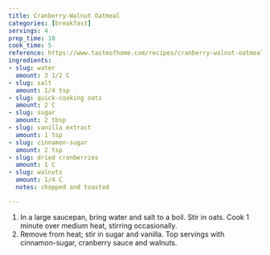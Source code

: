 ```yaml
---
title: Cranberry-Walnut Oatmeal
categories: [breakfast]
servings: 4
prep_time: 10
cook_time: 5
reference: https://www.tasteofhome.com/recipes/cranberry-walnut-oatmeal/
ingredients:
- slug: water
  amount: 3 1/2 C
- slug: salt
  amount: 1/4 tsp
- slug: quick-cooking oats
  amount: 2 C
- slug: sugar
  amount: 2 tbsp
- slug: vanilla extract
  amount: 1 tsp
- slug: cinnamon-sugar
  amount: 2 tsp
- slug: dried cranberries
  amount: 1 C
- slug: walnuts
  amount: 1/4 C
  notes: chopped and toasted

---
```


1. In a large saucepan, bring water and salt to a boil. Stir in oats. Cook 1 minute over medium heat, stirring occasionally.
2. Remove from heat; stir in sugar and vanilla. Top servings with cinnamon-sugar, cranberry sauce and walnuts.
